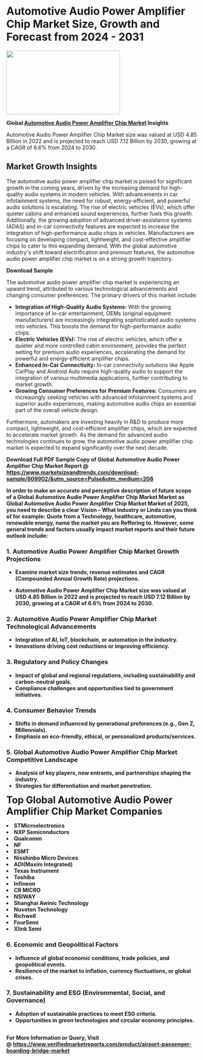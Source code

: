 <H1>Automotive Audio Power Amplifier Chip Market Size, Growth and Forecast from 2024 - 2031</H1><img class="aligncenter size-medium wp-image-584254" src="https://thirdeyenews.in/wp-content/uploads/2024/09/Global-Market-Research-300x168.jpeg" alt="" width="300" height="168" /><p><strong>Global&nbsp;<a href="https://www.marketsizeandtrends.com/download-sample/809902/&amp;utm_source=Pulse&amp;utm_medium=208">Automotive Audio Power Amplifier Chip Market</a> Insights</strong></p><p>Automotive Audio Power Amplifier Chip Market size was valued at USD 4.85 Billion in 2022 and is projected to reach USD 7.12 Billion by 2030, growing at a CAGR of 6.6% from 2024 to 2030.</p><p><h2>Market Growth Insights</h2> <p>The automotive audio power amplifier chip market is poised for significant growth in the coming years, driven by the increasing demand for high-quality audio systems in modern vehicles. With advancements in car infotainment systems, the need for robust, energy-efficient, and powerful audio solutions is escalating. The rise of electric vehicles (EVs), which offer quieter cabins and enhanced sound experiences, further fuels this growth. Additionally, the growing adoption of advanced driver-assistance systems (ADAS) and in-car connectivity features are expected to increase the integration of high-performance audio chips in vehicles. Manufacturers are focusing on developing compact, lightweight, and cost-effective amplifier chips to cater to this expanding demand. With the global automotive industry's shift toward electrification and premium features, the automotive audio power amplifier chip market is on a strong growth trajectory.</p> <p><strong>Download Sample</strong></p> <p>The automotive audio power amplifier chip market is experiencing an upward trend, attributed to various technological advancements and changing consumer preferences. The primary drivers of this market include:</p> <ul> <li><strong>Integration of High-Quality Audio Systems:</strong> With the growing importance of in-car entertainment, OEMs (original equipment manufacturers) are increasingly integrating sophisticated audio systems into vehicles. This boosts the demand for high-performance audio chips.</li> <li><strong>Electric Vehicles (EVs):</strong> The rise of electric vehicles, which offer a quieter and more controlled cabin environment, provides the perfect setting for premium audio experiences, accelerating the demand for powerful and energy-efficient amplifier chips.</li> <li><strong>Enhanced In-Car Connectivity:</strong> In-car connectivity solutions like Apple CarPlay and Android Auto require high-quality audio to support the integration of various multimedia applications, further contributing to market growth.</li> <li><strong>Growing Consumer Preferences for Premium Features:</strong> Consumers are increasingly seeking vehicles with advanced infotainment systems and superior audio experiences, making automotive audio chips an essential part of the overall vehicle design.</li> </ul> <p>Furthermore, automakers are investing heavily in R&D to produce more compact, lightweight, and cost-efficient amplifier chips, which are expected to accelerate market growth. As the demand for advanced audio technologies continues to grow, the automotive audio power amplifier chip market is expected to expand significantly over the next decade.</p> <p><strong></p><p><span class=""><strong>Download Full PDF Sample Copy of Global Automotive Audio Power Amplifier Chip Market Report</strong> @ <a href="https://www.marketsizeandtrends.com/download-sample/809902/&amp;utm_source=Pulse&amp;utm_medium=208" target="_blank">https://www.marketsizeandtrends.com/download-sample/809902/&amp;utm_source=Pulse&amp;utm_medium=208</a></span></p><p>In order to make an accurate and perceptive description of future scope of a Global&nbsp;Automotive Audio Power Amplifier Chip Market Market as Global&nbsp;Automotive Audio Power Amplifier Chip Market Market of 2025, you need to describe a clear Vision &ndash; What Industry or Linda can you think of for example: Quote from a Technology, healthcare, automotive, renewable energy, name the market you are Reffering to. However, some general trends and factors usually impact market reports and their future outlook include:</p><h3>1.&nbsp;<strong>Automotive Audio Power Amplifier Chip Market Growth Projections</strong></h3><ul><li>Examine market size trends, revenue estimates and CAGR (Compounded Annual Growth Rate) projections.</li><li><p>Automotive Audio Power Amplifier Chip Market size was valued at USD 4.85 Billion in 2022 and is projected to reach USD 7.12 Billion by 2030, growing at a CAGR of 6.6% from 2024 to 2030.</p></li></ul><h3>2.&nbsp;<strong>Automotive Audio Power Amplifier Chip Market Technological Advancements</strong></h3><ul><li>Integration of AI, IoT, blockchain, or automation in the industry.</li><li>Innovations driving cost reductions or improving efficiency.</li></ul><h3>3.&nbsp;<strong>Regulatory and Policy Changes</strong></h3><ul><li>Impact of global and regional regulations, including sustainability and carbon-neutral goals.</li><li>Compliance challenges and opportunities tied to government initiatives.</li></ul><h3>4.&nbsp;<strong>Consumer Behavior Trends</strong></h3><ul><li>Shifts in demand influenced by generational preferences (e.g., Gen Z, Millennials).</li><li>Emphasis on eco-friendly, ethical, or personalized products/services.</li></ul><h3>5.&nbsp;<strong>Global Automotive Audio Power Amplifier Chip Market Competitive Landscape</strong></h3><ul><li>Analysis of key players, new entrants, and partnerships shaping the industry.</li><li>Strategies for differentiation and market penetration.</li></ul><p data-pm-slice="1 1 []"><span style="color: inherit; font-family: inherit; font-size: 25px;">Top Global Automotive Audio Power Amplifier Chip Market Companies</span></p><div class="" data-test-id=""><p><li>STMicroelectronics</li><li> NXP Semiconductors</li><li> Qualcomm</li><li> NF</li><li> ESMT</li><li> Nisshinbo Micro Devices</li><li> ADI(Maxim Integrated)</li><li> Texas Instrument</li><li> Toshiba</li><li> Infineon</li><li> CR MICRO</li><li> NSIWAY</li><li> Shanghai Awinic Technology</li><li> Nuvoton Technology</li><li> Richwell</li><li> FourSemi</li><li> Xlink Semi</li></p></div><h3>6.&nbsp;<strong>Economic and Geopolitical Factors</strong></h3><ul><li>Influence of global economic conditions, trade policies, and geopolitical events.</li><li>Resilience of the market to inflation, currency fluctuations, or global crises.</li></ul><h3>7.&nbsp;<strong>Sustainability and ESG (Environmental, Social, and Governance)</strong></h3><ul><li>Adoption of sustainable practices to meet ESG criteria.</li><li>Opportunities in green technologies and circular economy principles.</li></ul><h2><strong style="font-size: 14px;">For More Information or Query, Visit @&nbsp;</strong><a style="background-color: #ffffff; font-size: 14px;" href="https://www.marketsizeandtrends.com/report/automotive-audio-power-amplifier-chip-market/" target="_blank">https://www.verifiedmarketreports.com/product/airport-passenger-boarding-bridge-market</a></h2>
